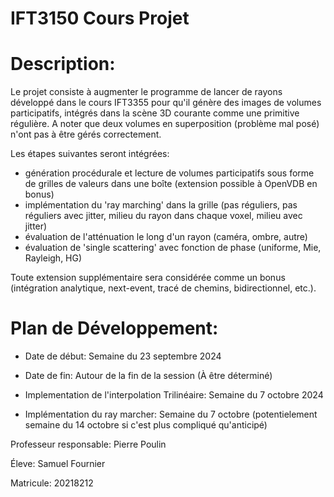 # IFT3150 Cours Projet

# Description:
Le projet consiste à augmenter le programme de lancer de rayons développé dans 
le cours IFT3355 pour qu'il génère des images de volumes participatifs,
intégrés dans la scène 3D courante comme une primitive régulière.  A noter que 
deux volumes en superposition (problème mal posé) n'ont pas à être gérés 
correctement.

Les étapes suivantes seront intégrées:

- génération procédurale et lecture de volumes participatifs sous forme de 
  grilles de valeurs dans une boîte (extension possible à OpenVDB en bonus)
- implémentation du 'ray marching' dans la grille (pas réguliers, pas réguliers 
  avec jitter, milieu du rayon dans chaque voxel, milieu avec jitter)
- évaluation de l'atténuation le long d'un rayon (caméra, ombre, autre)
- évaluation de 'single scattering' avec fonction de phase (uniforme, Mie,
  Rayleigh, HG)

Toute extension supplémentaire sera considérée comme un bonus (intégration 
analytique, next-event, tracé de chemins, bidirectionnel, etc.).

# Plan de Développement:
- Date de début: Semaine du 23 septembre 2024
- Date de fin: Autour de la fin de la session (À être déterminé)

- Implementation de l'interpolation Trilinéaire: Semaine du 7 octobre 2024
- Implémentation du ray marcher: Semaine du 7 octobre (potentielement semaine du 14 octobre si c'est plus compliqué qu'anticipé)

Professeur responsable: Pierre Poulin

Éleve: Samuel Fournier

Matricule: 20218212
